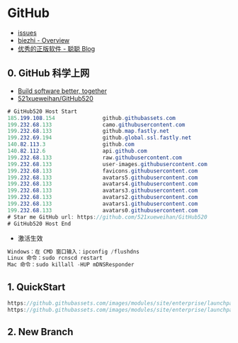 # GitHub

- [issues](https://github.com/issues)
- [biezhi - Overview](https://github.com/biezhi)
- [优秀的正版软件 - 聪聪 Blog](https://congcong0806.github.io/2018/09/03/App/)

## 0. GitHub 科学上网

- [Build software better, together](https://github.com/)
- [521xueweihan/GitHub520](https://github.com/521xueweihan/GitHub520)

```c#
# GitHub520 Host Start
185.199.108.154               github.githubassets.com
199.232.68.133                camo.githubusercontent.com
199.232.68.133                github.map.fastly.net
199.232.69.194                github.global.ssl.fastly.net
140.82.113.3                  github.com
140.82.112.6                  api.github.com
199.232.68.133                raw.githubusercontent.com
199.232.68.133                user-images.githubusercontent.com
199.232.68.133                favicons.githubusercontent.com
199.232.68.133                avatars5.githubusercontent.com
199.232.68.133                avatars4.githubusercontent.com
199.232.68.133                avatars3.githubusercontent.com
199.232.68.133                avatars2.githubusercontent.com
199.232.68.133                avatars1.githubusercontent.com
199.232.68.133                avatars0.githubusercontent.com
# Star me GitHub url: https://github.com/521xueweihan/GitHub520
# GitHub520 Host End
```

- 激活生效

```c#
Windows：在 CMD 窗口输入：ipconfig /flushdns
Linux 命令：sudo rcnscd restart
Mac 命令：sudo killall -HUP mDNSResponder
```

## 1. QuickStart

```c#
https://github.githubassets.com/images/modules/site/enterprise/launchpad/hero/enterprise-deathcat.h264.mp4
https://github.githubassets.com/images/modules/site/enterprise/launchpad/hero/enterprise-garden-2.h264.mp4
```

## 2. New Branch

```c#

```
